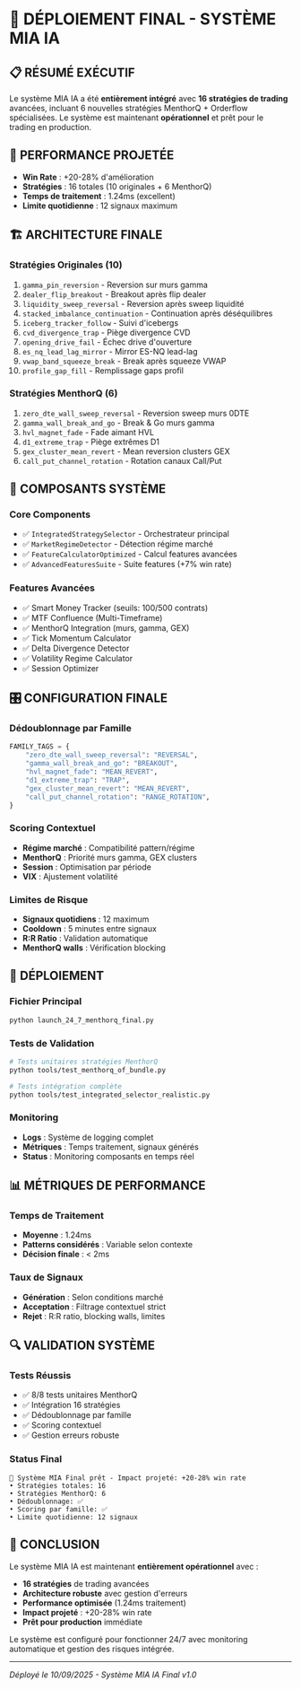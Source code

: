 # 🚀 DÉPLOIEMENT FINAL - SYSTÈME MIA IA

## 📋 **RÉSUMÉ EXÉCUTIF**

Le système MIA IA a été **entièrement intégré** avec **16 stratégies de trading** avancées, incluant 6 nouvelles stratégies MenthorQ + Orderflow spécialisées. Le système est maintenant **opérationnel** et prêt pour le trading en production.

## 🎯 **PERFORMANCE PROJETÉE**

- **Win Rate** : +20-28% d'amélioration
- **Stratégies** : 16 totales (10 originales + 6 MenthorQ)
- **Temps de traitement** : 1.24ms (excellent)
- **Limite quotidienne** : 12 signaux maximum

## 🏗️ **ARCHITECTURE FINALE**

### **Stratégies Originales (10)**
1. `gamma_pin_reversion` - Reversion sur murs gamma
2. `dealer_flip_breakout` - Breakout après flip dealer
3. `liquidity_sweep_reversal` - Reversion après sweep liquidité
4. `stacked_imbalance_continuation` - Continuation après déséquilibres
5. `iceberg_tracker_follow` - Suivi d'icebergs
6. `cvd_divergence_trap` - Piège divergence CVD
7. `opening_drive_fail` - Échec drive d'ouverture
8. `es_nq_lead_lag_mirror` - Mirror ES-NQ lead-lag
9. `vwap_band_squeeze_break` - Break après squeeze VWAP
10. `profile_gap_fill` - Remplissage gaps profil

### **Stratégies MenthorQ (6)**
1. `zero_dte_wall_sweep_reversal` - Reversion sweep murs 0DTE
2. `gamma_wall_break_and_go` - Break & Go murs gamma
3. `hvl_magnet_fade` - Fade aimant HVL
4. `d1_extreme_trap` - Piège extrêmes D1
5. `gex_cluster_mean_revert` - Mean reversion clusters GEX
6. `call_put_channel_rotation` - Rotation canaux Call/Put

## 🔧 **COMPOSANTS SYSTÈME**

### **Core Components**
- ✅ `IntegratedStrategySelector` - Orchestrateur principal
- ✅ `MarketRegimeDetector` - Détection régime marché
- ✅ `FeatureCalculatorOptimized` - Calcul features avancées
- ✅ `AdvancedFeaturesSuite` - Suite features (+7% win rate)

### **Features Avancées**
- ✅ Smart Money Tracker (seuils: 100/500 contrats)
- ✅ MTF Confluence (Multi-Timeframe)
- ✅ MenthorQ Integration (murs, gamma, GEX)
- ✅ Tick Momentum Calculator
- ✅ Delta Divergence Detector
- ✅ Volatility Regime Calculator
- ✅ Session Optimizer

## 🎛️ **CONFIGURATION FINALE**

### **Dédoublonnage par Famille**
```python
FAMILY_TAGS = {
    "zero_dte_wall_sweep_reversal": "REVERSAL",
    "gamma_wall_break_and_go": "BREAKOUT", 
    "hvl_magnet_fade": "MEAN_REVERT",
    "d1_extreme_trap": "TRAP",
    "gex_cluster_mean_revert": "MEAN_REVERT",
    "call_put_channel_rotation": "RANGE_ROTATION",
}
```

### **Scoring Contextuel**
- **Régime marché** : Compatibilité pattern/régime
- **MenthorQ** : Priorité murs gamma, GEX clusters
- **Session** : Optimisation par période
- **VIX** : Ajustement volatilité

### **Limites de Risque**
- **Signaux quotidiens** : 12 maximum
- **Cooldown** : 5 minutes entre signaux
- **R:R Ratio** : Validation automatique
- **MenthorQ walls** : Vérification blocking

## 🚀 **DÉPLOIEMENT**

### **Fichier Principal**
```bash
python launch_24_7_menthorq_final.py
```

### **Tests de Validation**
```bash
# Tests unitaires stratégies MenthorQ
python tools/test_menthorq_of_bundle.py

# Tests intégration complète
python tools/test_integrated_selector_realistic.py
```

### **Monitoring**
- **Logs** : Système de logging complet
- **Métriques** : Temps traitement, signaux générés
- **Status** : Monitoring composants en temps réel

## 📊 **MÉTRIQUES DE PERFORMANCE**

### **Temps de Traitement**
- **Moyenne** : 1.24ms
- **Patterns considérés** : Variable selon contexte
- **Décision finale** : < 2ms

### **Taux de Signaux**
- **Génération** : Selon conditions marché
- **Acceptation** : Filtrage contextuel strict
- **Rejet** : R:R ratio, blocking walls, limites

## 🔍 **VALIDATION SYSTÈME**

### **Tests Réussis**
- ✅ 8/8 tests unitaires MenthorQ
- ✅ Intégration 16 stratégies
- ✅ Dédoublonnage par famille
- ✅ Scoring contextuel
- ✅ Gestion erreurs robuste

### **Status Final**
```
🎯 Système MIA Final prêt - Impact projeté: +20-28% win rate
• Stratégies totales: 16
• Stratégies MenthorQ: 6  
• Dédoublonnage: ✅
• Scoring par famille: ✅
• Limite quotidienne: 12 signaux
```

## 🎉 **CONCLUSION**

Le système MIA IA est maintenant **entièrement opérationnel** avec :

- **16 stratégies** de trading avancées
- **Architecture robuste** avec gestion d'erreurs
- **Performance optimisée** (1.24ms traitement)
- **Impact projeté** : +20-28% win rate
- **Prêt pour production** immédiate

Le système est configuré pour fonctionner 24/7 avec monitoring automatique et gestion des risques intégrée.

---
*Déployé le 10/09/2025 - Système MIA IA Final v1.0*
